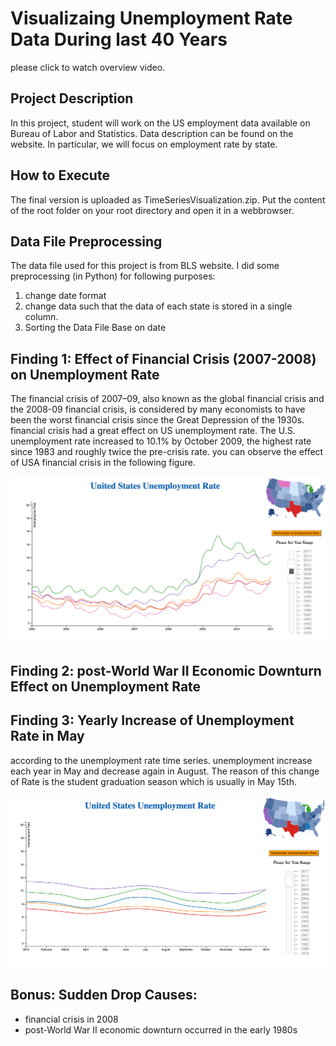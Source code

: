 # Visualizaing Unemployment Rate Data During last 40 Years
please click to watch overview video.




## Project Description
In this project, student will work on the US employment data available on Bureau of Labor and Statistics. Data description can be found on the website. In particular, we will focus on employment rate by state.


## How to Execute
The final version is uploaded as TimeSeriesVisualization.zip. Put the content of the root folder on your root directory and open it in a webbrowser.

## Data File Preprocessing
The data file used for this project is from BLS website. I did some preprocessing (in Python) for following purposes:
1. change date format
2. change data such that the data of each state is stored in a single column.
3. Sorting the Data File Base on date

## Finding 1: Effect of Financial Crisis (2007-2008) on Unemployment Rate
The financial crisis of 2007–09, also known as the global financial crisis and the 2008-09 financial crisis, is considered by many economists to have been the worst financial crisis since the Great Depression of the 1930s. financial crisis had a great effect on US unemployment rate. The U.S. unemployment rate increased to 10.1% by October 2009, the highest rate since 1983 and roughly twice the pre-crisis rate. you can observe the effect of USA financial crisis in the following figure.

![Alt text](https://github.com/sarasartoli/TimeSeriesVisualization/blob/master/Screenshot%202016-10-10%2013.17.14.png?raw=true)


## Finding 2: post-World War II Economic Downturn Effect on Unemployment Rate


## Finding 3: Yearly Increase of Unemployment Rate in May
according to the unemployment rate time series. unemployment increase each year in May and decrease again in August. The reason of this change of Rate is the student graduation season which is usually in May 15th.

![Alt text](https://github.com/sarasartoli/TimeSeriesVisualization/blob/master/August.png?raw=true)


## Bonus: Sudden Drop Causes:
* financial crisis in 2008
* post-World War II economic downturn occurred in the early 1980s





